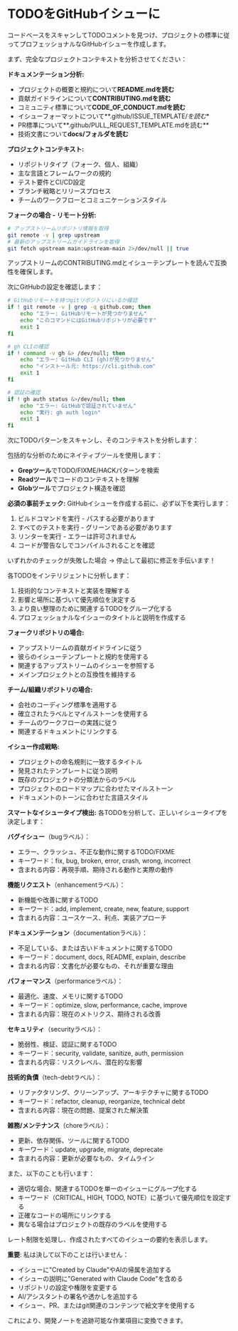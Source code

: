 # TODOをGitHubイシューに

コードベースをスキャンしてTODOコメントを見つけ、プロジェクトの標準に従ってプロフェッショナルなGitHubイシューを作成します。

まず、完全なプロジェクトコンテキストを分析させてください：

**ドキュメンテーション分析:**
- プロジェクトの概要と規約について**README.mdを読む**
- 貢献ガイドラインについて**CONTRIBUTING.mdを読む**
- コミュニティ標準について**CODE_OF_CONDUCT.mdを読む**
- イシューフォーマットについて**.github/ISSUE_TEMPLATE/*を読む**
- PR標準について**.github/PULL_REQUEST_TEMPLATE.mdを読む**
- 技術文書について**docs/フォルダを読む**

**プロジェクトコンテキスト:**
- リポジトリタイプ（フォーク、個人、組織）
- 主な言語とフレームワークの規約
- テスト要件とCI/CD設定
- ブランチ戦略とリリースプロセス
- チームのワークフローとコミュニケーションスタイル

**フォークの場合 - リモート分析:**
```bash
# アップストリームリポジトリ情報を取得
git remote -v | grep upstream
# 最新のアップストリームガイドラインを取得
git fetch upstream main:upstream-main 2>/dev/null || true
```

アップストリームのCONTRIBUTING.mdとイシューテンプレートを読んで互換性を確保します。

次にGitHubの設定を確認します：

```bash
# GitHubリモートを持つgitリポジトリにいるか確認
if ! git remote -v | grep -q github.com; then
    echo "エラー: GitHubリモートが見つかりません"
    echo "このコマンドにはGitHubリポジトリが必要です"
    exit 1
fi

# gh CLIの確認
if ! command -v gh &> /dev/null; then
    echo "エラー: GitHub CLI (gh)が見つかりません"
    echo "インストール元: https://cli.github.com"
    exit 1
fi

# 認証の確認
if ! gh auth status &>/dev/null; then
    echo "エラー: GitHubで認証されていません"
    echo "実行: gh auth login"
    exit 1
fi
```

次にTODOパターンをスキャンし、そのコンテキストを分析します：

包括的な分析のためにネイティブツールを使用します：
- **Grepツール**でTODO/FIXME/HACKパターンを検索
- **Readツール**でコードのコンテキストを理解
- **Globツール**でプロジェクト構造を確認

**必須の事前チェック:**
GitHubイシューを作成する前に、必ず以下を実行します：
1. ビルドコマンドを実行 - パスする必要があります
2. すべてのテストを実行 - グリーンである必要があります
3. リンターを実行 - エラーは許可されません
4. コードが警告なしでコンパイルされることを確認

いずれかのチェックが失敗した場合 → 停止して最初に修正を手伝います！

各TODOをインテリジェントに分析します：
1. 技術的なコンテキストと実装を理解する
2. 影響と場所に基づいて優先順位を決定する
3. より良い整理のために関連するTODOをグループ化する
4. プロフェッショナルなイシューのタイトルと説明を作成する

**フォークリポジトリの場合:**
- アップストリームの貢献ガイドラインに従う
- 彼らのイシューテンプレートと規約を使用する
- 関連するアップストリームのイシューを参照する
- メインプロジェクトとの互換性を維持する

**チーム/組織リポジトリの場合:**
- 会社のコーディング標準を適用する
- 確立されたラベルとマイルストーンを使用する
- チームのワークフローの実践に従う
- 関連するドキュメントにリンクする

**イシュー作成戦略:**
- プロジェクトの命名規則に一致するタイトル
- 発見されたテンプレートに従う説明
- 既存のプロジェクトの分類法からのラベル
- プロジェクトのロードマップに合わせたマイルストーン
- ドキュメントのトーンに合わせた言語スタイル

**スマートなイシュータイプ検出:**
各TODOを分析して、正しいイシュータイプを決定します：

**バグイシュー**（bugラベル）：
- エラー、クラッシュ、不正な動作に関するTODO/FIXME
- キーワード：fix, bug, broken, error, crash, wrong, incorrect
- 含まれる内容：再現手順、期待される動作と実際の動作

**機能リクエスト**（enhancementラベル）：
- 新機能や改善に関するTODO
- キーワード：add, implement, create, new, feature, support
- 含まれる内容：ユースケース、利点、実装アプローチ

**ドキュメンテーション**（documentationラベル）：
- 不足している、または古いドキュメントに関するTODO
- キーワード：document, docs, README, explain, describe
- 含まれる内容：文書化が必要なもの、それが重要な理由

**パフォーマンス**（performanceラベル）：
- 最適化、速度、メモリに関するTODO
- キーワード：optimize, slow, performance, cache, improve
- 含まれる内容：現在のメトリクス、期待される改善

**セキュリティ**（securityラベル）：
- 脆弱性、検証、認証に関するTODO
- キーワード：security, validate, sanitize, auth, permission
- 含まれる内容：リスクレベル、潜在的な影響

**技術的負債**（tech-debtラベル）：
- リファクタリング、クリーンアップ、アーキテクチャに関するTODO
- キーワード：refactor, cleanup, reorganize, technical debt
- 含まれる内容：現在の問題、提案された解決策

**雑務/メンテナンス**（choreラベル）：
- 更新、依存関係、ツールに関するTODO
- キーワード：update, upgrade, migrate, deprecate
- 含まれる内容：更新が必要なもの、タイムライン

また、以下のことも行います：
- 適切な場合、関連するTODOを単一のイシューにグループ化する
- キーワード（CRITICAL, HIGH, TODO, NOTE）に基づいて優先順位を設定する
- 正確なコードの場所にリンクする
- 異なる場合はプロジェクトの既存のラベルを使用する

レート制限を処理し、作成されたすべてのイシューの要約を表示します。

**重要**: 私は決して以下のことは行いません：
- イシューに"Created by Claude"やAIの帰属を追加する
- イシューの説明に"Generated with Claude Code"を含める
- リポジトリの設定や権限を変更する
- AI/アシスタントの署名や透かしを追加する
- イシュー、PR、またはgit関連のコンテンツで絵文字を使用する

これにより、開発ノートを追跡可能な作業項目に変換できます。
